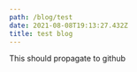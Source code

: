 ```yaml
---
path: /blog/test
date: 2021-08-08T19:13:27.432Z
title: test blog
---
```

This should propagate to github